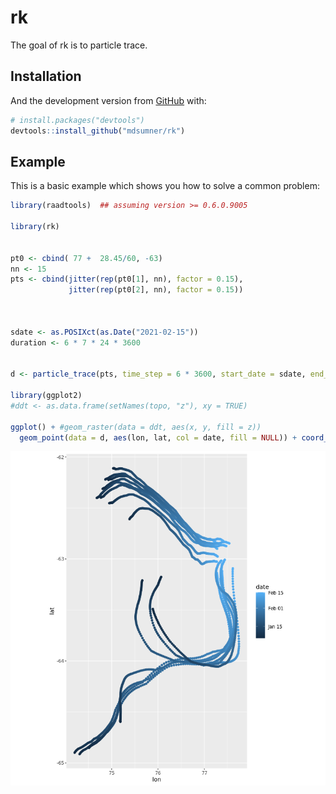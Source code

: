 
<!-- README.md is generated from README.Rmd. Please edit that file -->

# rk

<!-- badges: start -->
<!-- badges: end -->

The goal of rk is to particle trace.

## Installation

And the development version from [GitHub](https://github.com/) with:

``` r
# install.packages("devtools")
devtools::install_github("mdsumner/rk")
```

## Example

This is a basic example which shows you how to solve a common problem:

``` r
library(raadtools)  ## assuming version >= 0.6.0.9005

library(rk) 


pt0 <- cbind( 77 +  28.45/60, -63)
nn <- 15
pts <- cbind(jitter(rep(pt0[1], nn), factor = 0.15),
             jitter(rep(pt0[2], nn), factor = 0.15))



sdate <- as.POSIXct(as.Date("2021-02-15"))
duration <- 6 * 7 * 24 * 3600


d <- particle_trace(pts, time_step = 6 * 3600, start_date = sdate, end_date = sdate - duration)

library(ggplot2)
#ddt <- as.data.frame(setNames(topo, "z"), xy = TRUE)

ggplot() + #geom_raster(data = ddt, aes(x, y, fill = z))
  geom_point(data = d, aes(lon, lat, col = date, fill = NULL)) + coord_fixed(2.2)

```

![alt text](man/figures/Rplot.png)
